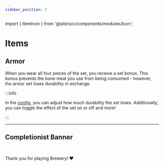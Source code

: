```yaml
---
sidebar_position: 3
---
```


import { ItemIcon } from '@site/src/components/modules/Icon';

# Items
## Armor
<ItemIcon modId="vinery" imageId="straw_hat_item.png" description="Perfect for grape cultivation: The Winemaker Armor Set." />
When you wear all four pieces of the set, you receive a set bonus. This bonus prevents the bone meal you use from being consumed - however, the armor set loses durability in exchange.

:::info

In the [config](common.md#config), you can adjust how much durability the set loses. Additionally, you can toggle the effect of the set on or off and more!

:::

***

## Completionist Banner
<ItemIcon modId="vinery" imageId="vinery_standard.png" description="The Completionist Banner is awarded to all players who have crafted all Wines from the Vinery Mod." />

<br />

Thank you for playing Brewery! ❤️